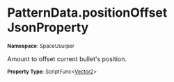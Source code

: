 # PatternData.positionOffset JsonProperty

<small>**Namespace**: SpaceUsurper</small>

Amount to offset current bullet's position.

<small>**Property Type**: ScriptFunc&lt;[Vector2](https://docs.unity3d.com/ScriptReference/Vector2.html)&gt;</small>

